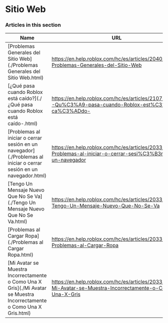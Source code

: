 # Sitio Web  
### Articles in this section
Name|URL
-|-
[Problemas Generales del Sitio Web](./Problemas Generales del Sitio Web.html) |https://en.help.roblox.com/hc/es/articles/204038784-Problemas-Generales-del-Sitio-Web
[¿Qué pasa cuando Roblox está caído?](./¿Qué pasa cuando Roblox está caído-.html) |https://en.help.roblox.com/hc/es/articles/210785523--Qu%C3%A9-pasa-cuando-Roblox-est%C3%A1-ca%C3%ADdo-
[Problemas al iniciar o cerrar sesión en un navegador](./Problemas al iniciar o cerrar sesión en un navegador.html) |https://en.help.roblox.com/hc/es/articles/203312820-Problemas-al-iniciar-o-cerrar-sesi%C3%B3n-en-un-navegador
[Tengo Un Mensaje Nuevo Que No Se Va](./Tengo Un Mensaje Nuevo Que No Se Va.html) |https://en.help.roblox.com/hc/es/articles/203312970-Tengo-Un-Mensaje-Nuevo-Que-No-Se-Va
[Problemas al Cargar Ropa](./Problemas al Cargar Ropa.html) |https://en.help.roblox.com/hc/es/articles/203312930-Problemas-al-Cargar-Ropa
[Mi Avatar se Muestra Incorrectamente o Como Una X Gris](./Mi Avatar se Muestra Incorrectamente o Como Una X Gris.html) |https://en.help.roblox.com/hc/es/articles/203312960-Mi-Avatar-se-Muestra-Incorrectamente-o-Como-Una-X-Gris